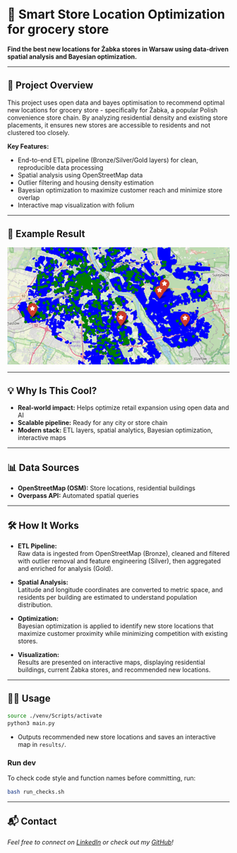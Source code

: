 # 🏪 Smart Store Location Optimization for grocery store

**Find the best new locations for Żabka stores in Warsaw using data-driven spatial analysis and Bayesian optimization.**

---

## 🚀 Project Overview

This project uses open data and bayes optimisation to recommend optimal new locations for grocery store - specifically for Żabka, a popular Polish convenience store chain. By analyzing residential density and existing store placements, it ensures new stores are accessible to residents and not clustered too closely.

**Key Features:**
- End-to-end ETL pipeline (Bronze/Silver/Gold layers) for clean, reproducible data processing
- Spatial analysis using OpenStreetMap data
- Outlier filtering and housing density estimation
- Bayesian optimization to maximize customer reach and minimize store overlap
- Interactive map visualization with folium

---

## 🌟 Example Result

![Map Visualization](results/screenshot.png)

---

## 💡 Why Is This Cool?

- **Real-world impact:** Helps optimize retail expansion using open data and AI
- **Scalable pipeline:** Ready for any city or store chain
- **Modern stack:** ETL layers, spatial analytics, Bayesian optimization, interactive maps

---

## 📊 Data Sources

- **OpenStreetMap (OSM):** Store locations, residential buildings
- **Overpass API:** Automated spatial queries

---

## 🛠️ How It Works

- **ETL Pipeline:**  
  Raw data is ingested from OpenStreetMap (Bronze), cleaned and filtered with outlier removal and feature engineering (Silver), then aggregated and enriched for analysis (Gold).

- **Spatial Analysis:**  
  Latitude and longitude coordinates are converted to metric space, and residents per building are estimated to understand population distribution.

- **Optimization:**  
  Bayesian optimization is applied to identify new store locations that maximize customer proximity while minimizing competition with existing stores.

- **Visualization:**  
  Results are presented on interactive maps, displaying residential buildings, current Żabka stores, and recommended new locations.

---

## 🧑‍💻 Usage

```bash
source ./venv/Scripts/activate
python3 main.py
```
- Outputs recommended new store locations and saves an interactive map in `results/`.

### Run dev
To check code style and function names before committing, run:
```bash
bash run_checks.sh
```

---

## 📬 Contact

*Feel free to connect on [LinkedIn](https://www.linkedin.com/in/katarzyna-paczos/) or check out my [GitHub](https://github.com/KatarzynaPaczos)!*
